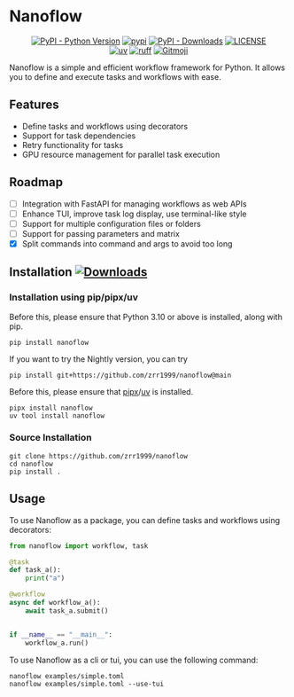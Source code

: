 # Nanoflow
<p align="center">
   <a href="https://python.org/" target="_blank"><img alt="PyPI - Python Version" src="https://img.shields.io/pypi/pyversions/nanoflow?logo=python&style=flat-square"></a>
   <a href="https://pypi.org/project/nanoflow/" target="_blank"><img src="https://img.shields.io/pypi/v/nano flow?style=flat-square" alt="pypi"></a>
   <a href="https://pypi.org/project/nanoflow/" target="_blank"><img alt="PyPI - Downloads" src="https://img.shields.io/pypi/dm/nanoflow?style=flat-square"></a>
   <a href="LICENSE"><img alt="LICENSE" src="https://img.shields.io/github/license/nanoflow-dev/nanoflow?style=flat-square"></a>
   <br/>
   <a href="https://github.com/astral-sh/uv"><img alt="uv" src="https://img.shields.io/endpoint?url=https://raw.githubusercontent.com/astral-sh/uv/main/assets/badge/v0.json&style=flat-square"></a>
   <a href="https://github.com/astral-sh/ruff"><img alt="ruff" src="https://img.shields.io/endpoint?url=https://raw.githubusercontent.com/astral-sh/ruff/main/assets/badge/v2.json&style=flat-square"></a>
   <a href="https://gitmoji.dev"><img alt="Gitmoji" src="https://img.shields.io/badge/gitmoji-%20😜%20😍-FFDD67?style=flat-square"></a>
</p>

Nanoflow is a simple and efficient workflow framework for Python. It allows you to define and execute tasks and workflows with ease.

## Features

- Define tasks and workflows using decorators
- Support for task dependencies
- Retry functionality for tasks
- GPU resource management for parallel task execution

## Roadmap
- [ ] Integration with FastAPI for managing workflows as web APIs
- [ ] Enhance TUI, improve task log display, use terminal-like style
- [ ] Support for multiple configuration files or folders
- [ ] Support for passing parameters and matrix
- [x] Split commands into command and args to avoid too long

## Installation [![Downloads](https://pepy.tech/badge/nanoflow)](https://pepy.tech/project/nanoflow)

### Installation using pip/pipx/uv

Before this, please ensure that Python 3.10 or above is installed, along with pip.
```shell
pip install nanoflow
```

If you want to try the Nightly version, you can try
```shell
pip install git+https://github.com/zrr1999/nanoflow@main
```

Before this, please ensure that [pipx](https://github.com/pypa/pipx)/[uv](https://github.com/astral-sh/uv) is installed.
```shell
pipx install nanoflow
uv tool install nanoflow
```

### Source Installation

```shell
git clone https://github.com/zrr1999/nanoflow
cd nanoflow
pip install .
```

## Usage

To use Nanoflow as a package, you can define tasks and workflows using decorators:

```python
from nanoflow import workflow, task

@task
def task_a():
    print("a")

@workflow
async def workflow_a():
    await task_a.submit()


if __name__ == "__main__":
    workflow_a.run()
```

To use Nanoflow as a cli or tui, you can use the following command:

```shell
nanoflow examples/simple.toml
nanoflow examples/simple.toml --use-tui
```
